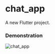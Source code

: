 # chat_app

A new Flutter project.


### Demonstration

![chat_app](https://github.com/user-attachments/assets/0bf076bb-70cb-4e31-9cc6-6594df03473f)
